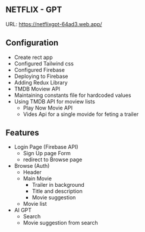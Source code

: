 ## NETFLIX - GPT
URL: https://netflixgpt-64ad3.web.app/

## Configuration
- Create rect app
- Configured Tailwind css 
- Configured Firebase
- Deploying to Firebase
- Adding Redux Library
- TMDB Moview API
- Maintaining constants file for hardcoded values
- Using TMDB API for moview lists
    - Play Now Movie API
    - Vides Api for a single movide for feting a trailer


## Features
- Login Page (Firebase API)
    - Sign Up page Form
    - redirect to Browse page
- Browse (Auth)
    - Header
    - Main Movie
        - Trailer in background
        - Title and description
        - Movie suggestion
    - Movie list 
- AI GPT
    - Search 
    - Movie suggestion from search 
